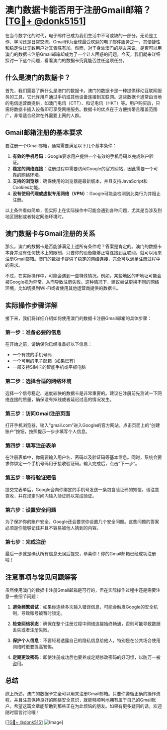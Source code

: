 # 澳门数据卡能否用于注册Gmail邮箱？[[TG💪+ @donk5151](https://t.me/s/donk5151)]

在当今数字化的时代，电子邮件已成为我们生活中不可或缺的一部分。无论是工作、学习还是日常交流，Gmail作为全球最受欢迎的电子邮件服务之一，其便捷性和稳定性让无数用户对其青睐有加。然而，对于身处澳门的朋友来说，是否可以用澳门的数据卡注册Gmail邮箱却成为了一个让人困惑的问题。今天，我们就来详细探讨一下这个问题，看看澳门的数据卡究竟能否胜任这项任务。

## 什么是澳门的数据卡？

首先，我们需要了解什么是澳门的数据卡。澳门的数据卡是一种提供移动互联网服务的工具，它允许用户通过手机或其他设备连接到互联网。这些数据卡通常由当地的电信运营商提供，如澳门电讯（CTT）、和记电讯（HKT）等。用户购买后，只需将数据卡插入设备即可享受网络服务。数据卡的优点在于方便携带且覆盖范围广，非常适合经常在外需要上网的人群。

## Gmail邮箱注册的基本要求

要注册一个Gmail邮箱，通常需要满足以下几个基本条件：

1. **有效的手机号码**：Google要求用户提供一个有效的手机号码以完成账户验证。
2. **稳定的网络连接**：注册过程中需要访问Google的官方网站，因此需要一个可靠的网络环境。
3. **支持的浏览器**：确保使用的浏览器是最新版本，并且支持JavaScript和Cookies功能。
4. **没有使用代理或虚拟专用网络（VPN）**：Google可能会检测到此类行为并阻止注册。

以上条件看似简单，但实际上在实际操作中可能会遇到各种问题，尤其是当涉及到地区限制或者特定网络环境时。

## 澳门数据卡与Gmail注册的关系

那么，澳门的数据卡是否能够满足上述所有条件呢？答案是肯定的。澳门的数据卡本身并没有任何技术上的限制，只要你的设备能够正常连接到互联网，就可以用来注册Gmail邮箱。澳门的数据卡提供了稳定的网络连接，完全可以满足注册过程中的需求。

不过，在实际操作中，可能会遇到一些特殊情况。例如，某些地区的IP地址可能会被Google视为异常，从而导致注册失败。这种情况下，建议尝试更换不同的网络环境，比如切换到Wi-Fi或者使用其他运营商提供的数据卡。

## 实际操作步骤详解

接下来，我们将详细介绍如何使用澳门的数据卡注册Gmail邮箱的具体步骤：

### 第一步：准备必要的信息

在开始之前，请确保你已经准备好以下信息：
- 一个有效的手机号码
- 一个可用的电子邮箱（如果已有）
- 一部支持SIM卡的智能手机或平板电脑

### 第二步：选择合适的网络环境

选择一个信号稳定、速度较快的数据卡是非常重要的。建议在注册前先测试一下网络连接的质量，确保没有掉线或者延迟过高的情况发生。

### 第三步：访问Gmail注册页面

打开手机浏览器，输入“gmail.com”进入Google的官方网站。点击页面上的“创建账户”按钮，按照提示一步步填写个人信息。

### 第四步：填写注册表单

在注册表单中，你需要输入用户名、密码以及验证码等基本信息。同时，系统会要求你绑定一个手机号码用于接收验证码。输入完成后，点击“下一步”。

### 第五步：等待验证短信

提交完表单后，Google会向你绑定的手机号发送一条包含验证码的短信。请注意查收，并在规定时间内输入验证码以完成验证。

### 第六步：设置安全问题

为了保护你的账户安全，Google还会要求你设置几个安全问题。这些问题的答案必须是你能够记住并且不容易被他人猜到的内容。

### 第七步：完成注册

最后一步就是确认所有信息无误后提交，恭喜你！你的Gmail邮箱已经成功注册啦！

## 注意事项与常见问题解答

虽然使用澳门的数据卡注册Gmail邮箱是可行的，但在实际操作过程中还是需要注意一些细节问题：

1. **避免频繁尝试**：如果你连续多次输入错误信息，可能会触发Google的安全机制，导致账号被暂时锁定。
   
2. **检查网络状态**：确保在整个注册过程中网络连接始终畅通，否则可能导致数据丢失或者注册失败。

3. **保护个人信息**：不要轻易透露自己的隐私信息给他人，特别是在公共场合使用网络时更要提高警惕。

4. **定期更改密码**：即使注册成功后也要养成定期修改密码的好习惯，以防万一被盗用。

## 总结

综上所述，澳门的数据卡完全可以用来注册Gmail邮箱。只要你遵循正确的操作流程，并且注意保持良好的网络安全意识，就能够顺利地拥有属于自己的Gmail账户。希望这篇文章能帮助到那些正在为此烦恼的朋友。如果有更多疑问的话，欢迎随时留言讨论哦！

[[TG💪+ @donk5151](https://t.me/s/donk5151) ![Image](https://i.postimg.cc/rwNCRYN7/Snipaste-2025-04-30-17-27-05.png)]